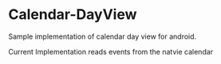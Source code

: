 Calendar-DayView
================

Sample implementation of calendar day view for android.

Current Implementation reads events from the natvie calendar 
